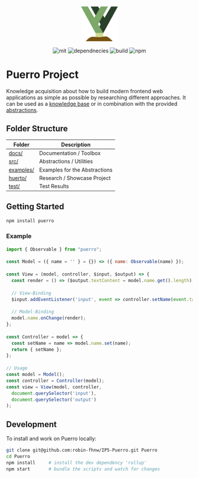 <p align='center'>
  <img src='assets/img/puerro.png' width='100'>
</p>
<p align='center'>
  <img alt='mit' src='https://img.shields.io/badge/License-MIT-blue.svg'>
  <img alt='dependnecies' src='https://david-dm.org/robin-fhnw/IP5-Puerro.svg'>
  <img alt='build' src='https://travis-ci.org/robin-fhnw/IP5-Puerro.svg?branch=master'>
  <img alt='npm' src='https://img.shields.io/npm/dt/puerro.svg'>
</p>

# Puerro Project

Knowledge acquisition about how to build modern frontend web applications as simple as possible by researching different approaches.
It can be used as a [knowledge base](docs) or in combination with the provided [abstractions](src).

## Folder Structure

| Folder                 | Description                   |
| ---------------------- | ----------------------------- |
| [docs/](docs/)         | Documentation / Toolbox       |
| [src/](src/)           | Abstractions / Utilities      |
| [examples/](examples/) | Examples for the Abstractions |
| [huerto/](huerto/)     | Research / Showcase Project   |
| [test/](test/)         | Test Results                  |


## Getting Started

```bash
npm install puerro
```

### Example

```js
import { Observable } from "puerro";

const Model = ({ name = '' } = {}) => ({ name: Observable(name) });

const View = (model, controller, $input, $output) => {
  const render = () => ($output.textContent = model.name.get().length);

  // View-Binding
  $input.addEventListener('input', event => controller.setName(event.target.value));

  // Model-Binding
  model.name.onChange(render);
};

const Controller = model => {
  const setName = name => model.name.set(name);
  return { setName };
};

// Usage
const model = Model();
const controller = Controller(model);
const view = View(model, controller,
  document.querySelector('input'),
  document.querySelector('output')
);
```

## Development

To install and work on Puerro locally:

```bash
git clone git@github.com:robin-fhnw/IP5-Puerro.git Puerro
cd Puerro
npm install     # install the dev dependency 'rollup'
npm start       # bundle the scripts and watch for changes
```
